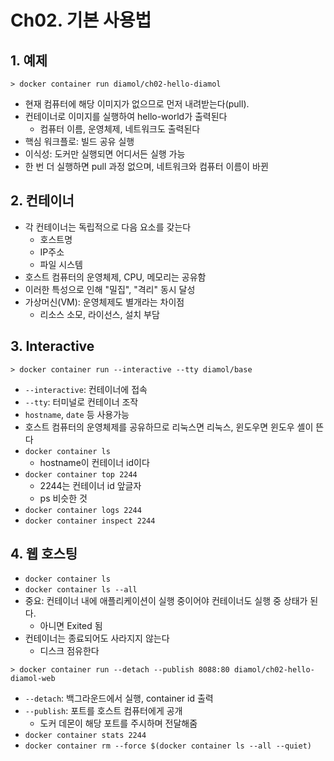 # Ch02. 기본 사용법


## 1. 예제
```shell
> docker container run diamol/ch02-hello-diamol
```
* 현재 컴퓨터에 해당 이미지가 없으므로 먼저 내려받는다(pull).
* 컨테이너로 이미지를 실행하여 hello-world가 출력된다
  * 컴퓨터 이름, 운영체제, 네트워크도 출력된다
* 핵심 워크플로: 빌드 공유 실행
* 이식성: 도커만 실행되면 어디서든 실행 가능
* 한 번 더 실행하면 pull 과정 없으며, 네트워크와 컴퓨터 이름이 바뀐

## 2. 컨테이너
* 각 컨테이너는 독립적으로 다음 요소를 갖는다
  * 호스트명
  * IP주소
  * 파일 시스템
* 호스트 컴퓨터의 운영체제, CPU, 메모리는 공유함
* 이러한 특성으로 인해 "밀집", "격리" 동시 달성
* 가상머신(VM): 운영체제도 별개라는 차이점
  * 리소스 소모, 라이선스, 설치 부담

## 3. Interactive
```shell
> docker container run --interactive --tty diamol/base
```
* `--interactive`: 컨테이너에 접속
* `--tty`: 터미널로 컨테이너 조작
* `hostname`, `date` 등 사용가능
* 호스트 컴퓨터의 운영체제를 공유하므로 리눅스면 리눅스, 윈도우면 윈도우 셸이 뜬다
* `docker container ls`
  * hostname이 컨테이너 id이다
* `docker container top 2244`
  * 2244는 컨테이너 id 앞글자
  * ps 비슷한 것
* `docker container logs 2244`
* `docker container inspect 2244`

## 4. 웹 호스팅
* `docker container ls`
* `docker container ls --all`
* 중요: 컨테이너 내에 애플리케이션이 실행 중이어야 컨테이너도 실행 중 상태가 된다.
  * 아니면 Exited 됨
* 컨테이너는 종료되어도 사라지지 않는다
  * 디스크 점유한다
```shell
> docker container run --detach --publish 8088:80 diamol/ch02-hello-diamol-web
```
* `--detach`: 백그라운드에서 실행, container id 출력
* `--publish`: 포트를 호스트 컴퓨터에게 공개
  * 도커 데몬이 해당 포트를 주시하며 전달해줌
* `docker container stats 2244`
* `docker container rm --force $(docker container ls --all --quiet)`
